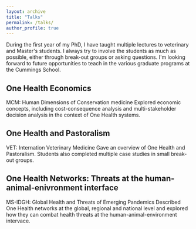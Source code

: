 ```yaml
---
layout: archive
title: "Talks"
permalink: /talks/
author_profile: true
---
```

During the first year of my PhD, I have taught multiple lectures to veterinary and Master's students. I always try to involve the students as much as possible, either through break-out groups or asking questions. I'm looking forward to future opportunities to teach in the various graduate programs at the Cummings School. 

## One Health Economics
MCM: Human Dimensions of Conservation medicine
Explored economic concepts, including cost-consequence analysis and multi-stakeholder decision analysis in the context of One Health systems.

## One Health and Pastoralism
VET: Internation Veterinary Medicine
Gave an overview of One Health and Pastoralism. Students also completed multiple case studies in small break-out groups.

## One Health Networks: Threats at the human-animal-enivronment interface
MS-IDGH: Global Health and Threats of Emerging Pandemics
Described One Health networks at the global, regional and national level and explored how they can combat health threats at the human-animal-environment intervace.
